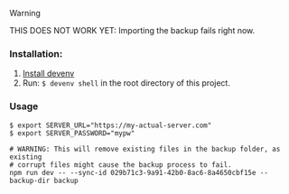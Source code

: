 > [!WARNING]  
> THIS DOES NOT WORK YET: Importing the backup fails right now.

### Installation:
1. [Install devenv](https://devenv.sh/getting-started/)
2. Run: `$ devenv shell` in the root directory of this project.

### Usage
```shell
$ export SERVER_URL="https://my-actual-server.com"
$ export SERVER_PASSWORD="mypw"

# WARNING: This will remove existing files in the backup folder, as existing 
# corrupt files might cause the backup process to fail. 
npm run dev -- --sync-id 029b71c3-9a91-42b0-8ac6-8a4650cbf15e --backup-dir backup
```